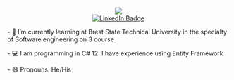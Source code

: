 ### 

        
<div id="header" align="center">
  <img src="https://media.tenor.com/GfSX-u7VGM4AAAAC/coding.gif"/>
</div>
<div id="badges" align="center">
  <a href="https://t.me/XKyPaToPx">
    <img src="https://img.shields.io/badge/Telegram-blue?style=for-the-badge&logo=telegram&logoColor=white" alt="LinkedIn Badge"/>
  </a>
  
</div>
 <p>- 🌱 I’m currently learning at Brest State Technical University in the specialty of Software engineering on 3 course</p>
 <P>- 💻 I am programming in C# 12. I have experience using Entity Framework</p>
- 😄 Pronouns: He/His
    



<!--
**xKyPaToPx/xKyPaToPx** is a ✨ _special_ ✨ repository because its `README.md` (this file) appears on your GitHub profile.

Here are some ideas to get you started:


        


    


- 🌱 I’m currently learning at Brest State Technical University
- 😄 Pronouns: He/His

